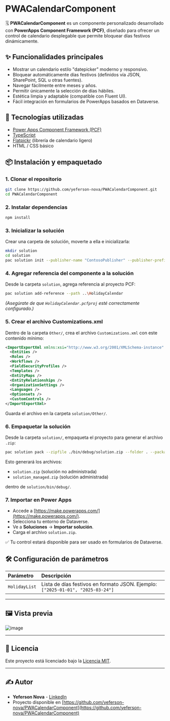 # PWACalendarComponent

🗓️ **PWACalendarComponent** es un componente personalizado desarrollado con **PowerApps Component Framework (PCF)**, diseñado para ofrecer un control de calendario desplegable que permite bloquear días festivos dinámicamente.

## ✨ Funcionalidades principales

- Mostrar un calendario estilo "datepicker" moderno y responsivo.
- Bloquear automáticamente días festivos (definidos vía JSON, SharePoint, SQL u otras fuentes).
- Navegar fácilmente entre meses y años.
- Permitir únicamente la selección de días hábiles.
- Estética limpia y adaptable (compatible con Fluent UI).
- Fácil integración en formularios de PowerApps basados en Dataverse.

## 🚀 Tecnologías utilizadas

- [Power Apps Component Framework (PCF)](https://learn.microsoft.com/en-us/power-apps/developer/component-framework/overview)
- [TypeScript](https://www.typescriptlang.org/)
- [Flatpickr](https://flatpickr.js.org/) (librería de calendario ligero)
- HTML / CSS básico

## 📦 Instalación y empaquetado

### 1. Clonar el repositorio

```bash
git clone https://github.com/yeferson-nova/PWACalendarComponent.git
cd PWACalendarComponent
```

### 2. Instalar dependencias

```bash
npm install
```

### 3. Inicializar la solución

Crear una carpeta de solución, moverte a ella e inicializarla:

```bash
mkdir solution
cd solution
pac solution init --publisher-name "ContosoPublisher" --publisher-prefix "ctsp"
```

### 4. Agregar referencia del componente a la solución

Desde la carpeta `solution`, agrega referencia al proyecto PCF:

```bash
pac solution add-reference --path ..\HolidayCalendar
```

*(Asegúrate de que `HolidayCalendar.pcfproj` esté correctamente configurado.)*

### 5. Crear el archivo Customizations.xml

Dentro de la carpeta `Other/`, crea el archivo `Customizations.xml` con este contenido mínimo:

```xml
<ImportExportXml xmlns:xsi="http://www.w3.org/2001/XMLSchema-instance" xmlns:xsd="http://www.w3.org/2001/XMLSchema">
  <Entities />
  <Roles />
  <Workflows />
  <FieldSecurityProfiles />
  <Templates />
  <EntityMaps />
  <EntityRelationships />
  <OrganizationSettings />
  <Languages />
  <Optionsets />
  <CustomControls />
</ImportExportXml>
```

Guarda el archivo en la carpeta `solution/Other/`.

### 6. Empaquetar la solución

Desde la carpeta `solution/`, empaqueta el proyecto para generar el archivo `.zip`:

```bash
pac solution pack --zipfile ./bin/debug/solution.zip --folder . --packagetype Both
```

Esto generará los archivos:

- `solution.zip` (solución no administrada)
- `solution_managed.zip` (solución administrada)

dentro de `solution/bin/debug/`.

### 7. Importar en Power Apps

- Accede a [https://make.powerapps.com/](https://make.powerapps.com/).
- Selecciona tu entorno de Dataverse.
- Ve a **Soluciones** → **Importar solución**.
- Carga el archivo `solution.zip`.

✅ Tu control estará disponible para ser usado en formularios de Dataverse.

## 🛠️ Configuración de parámetros

| Parámetro     | Descripción                                                                 |
|:--------------|:----------------------------------------------------------------------------|
| `HolidayList` | Lista de días festivos en formato JSON. Ejemplo: `["2025-01-01", "2025-03-24"]` |

---

## 🖼️ Vista previa

![image](https://github.com/user-attachments/assets/76d4c059-7cb5-4868-9230-98c08f9d747c)


---

## 📄 Licencia

Este proyecto está licenciado bajo la [Licencia MIT](LICENSE).

---

## ✍️ Autor

- **Yeferson Nova** - [LinkedIn](https://www.linkedin.com/in/yeferson-nova/)
- Proyecto disponible en [https://github.com/yeferson-nova/PWACalendarComponent](https://github.com/yeferson-nova/PWACalendarComponent)

